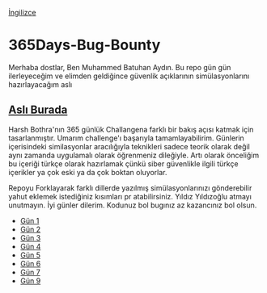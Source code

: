 [İngilizce](https://github.com/Batuhanaydnn/365Days-Bug-Bounty/blob/master/README.md)

# 365Days-Bug-Bounty

Merhaba dostlar, Ben Muhammed Batuhan Aydın. Bu repo gün gün ilerleyeceğim ve elimden geldiğince güvenlik açıklarının simülasyonlarını hazırlayacağım aslı

## [Aslı Burada](https://github.com/harsh-bothra/learn365/tree/main)

Harsh Bothra'nın 365 günlük Challangena farklı bir bakış açısı katmak için tasarlanmıştır. Umarım challenge'ı başarıyla tamamlayabilirim. Günlerin içerisindeki similasyonlar aracılığıyla teknikleri sadece teorik olarak değil aynı zamanda uygulamalı olarak öğrenmeniz dileğiyle. Artı olarak önceliğim bu içeriği türkçe olarak hazırlamak çünkü siber güvenlikle ilgili türkçe içerikler ya çok eski ya da çok boktan oluyorlar.

Repoyu Forklayarak farklı dillerde yazılmış simülasyonlarınızı gönderebilir yahut eklemek istediğiniz kısımları pr atabilirsiniz. Yıldız Yıldızoğlu atmayı unutmayın. İyi günler dilerim. Kodunuz bol bugınız az kazancınız bol olsun.

 - [Gün 1](https://github.com/Batuhanaydnn/365Days-Bug-Bounty/blob/master/translations/gun1.md)
 - [Gün 2](https://github.com/Batuhanaydnn/365Days-Bug-Bounty/blob/master/translations/gun2.md)
 - [Gün 3](https://github.com/Batuhanaydnn/365Days-Bug-Bounty/blob/master/translations/gun3.md)
 - [Gün 4](https://github.com/Batuhanaydnn/365Days-Bug-Bounty/blob/master/translations/gun4.md)
 - [Gün 5](https://github.com/Batuhanaydnn/365Days-Bug-Bounty/blob/master/translations/gun5.md)
 - [Gün 6](https://github.com/Batuhanaydnn/365Days-Bug-Bounty/blob/master/translations/gun6.md)
 - [Gün 7](https://github.com/Batuhanaydnn/365Days-Bug-Bounty/blob/master/translations/gun7.md)
 - [Gün 9](https://github.com/Batuhanaydnn/365Days-Bug-Bounty/blob/master/translations/gun9.md)


